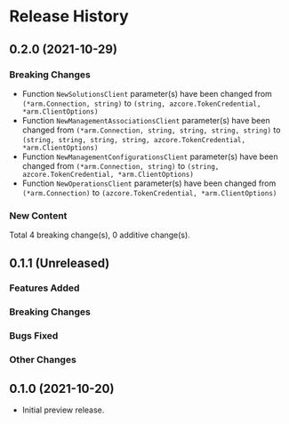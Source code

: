 # Release History

## 0.2.0 (2021-10-29)
### Breaking Changes

- Function `NewSolutionsClient` parameter(s) have been changed from `(*arm.Connection, string)` to `(string, azcore.TokenCredential, *arm.ClientOptions)`
- Function `NewManagementAssociationsClient` parameter(s) have been changed from `(*arm.Connection, string, string, string, string)` to `(string, string, string, string, azcore.TokenCredential, *arm.ClientOptions)`
- Function `NewManagementConfigurationsClient` parameter(s) have been changed from `(*arm.Connection, string)` to `(string, azcore.TokenCredential, *arm.ClientOptions)`
- Function `NewOperationsClient` parameter(s) have been changed from `(*arm.Connection)` to `(azcore.TokenCredential, *arm.ClientOptions)`

### New Content


Total 4 breaking change(s), 0 additive change(s).


## 0.1.1 (Unreleased)

### Features Added

### Breaking Changes

### Bugs Fixed

### Other Changes

## 0.1.0 (2021-10-20)

- Initial preview release.
